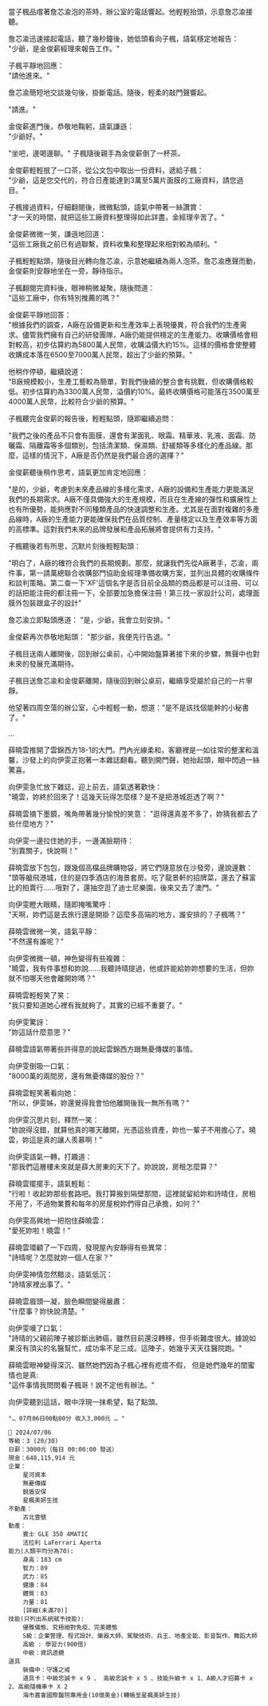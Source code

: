 
當子楓品嚐著詹芯渝泡的茶時，辦公室的電話響起。他輕輕抬頭，示意詹芯渝接聽。

詹芯渝迅速接起電話，聽了幾秒鐘後，她低頭看向子楓，語氣穩定地報告：  
"少爺，是金俊薪經理來報告工作。"  

子楓平靜地回應：  
"請他進來。"  

詹芯渝簡短地交談幾句後，掛斷電話。隨後，輕柔的敲門聲響起。

"請進。"  

金俊薪進門後，恭敬地鞠躬，語氣謙遜：  
"少爺好。"  

"坐吧，邊喝邊聊。" 子楓隨後親手為金俊薪倒了一杯茶。

金俊薪輕輕抿了一口茶，從公文包中取出一份資料，遞給子楓：  
"少爺，這是您交代的，符合日產能達到3萬至5萬片面膜的工廠資料，請您過目。"

子楓接過資料，仔細翻閱後，微微點頭，語氣中帶著一絲讚賞：  
"才一天的時間，就把這些工廠資料整理得如此詳盡，金經理辛苦了。"  

金俊薪微微一笑，謙遜地回道：  
"這些工廠我之前已有過聯繫，資料收集和整理起來相對較為順利。"  

子楓輕輕點頭，隨後目光轉向詹芯渝，示意她繼續為兩人泡茶。詹芯渝應聲而動，金俊薪則安靜地坐在一旁，靜待指示。  

子楓翻閱完資料後，眼神稍微凝聚，隨後問道：  
"這些工廠中，你有特別推薦的嗎？"  

金俊薪平靜地回答：  
"根據我們的調查，A廠在設備更新和生產效率上表現優異，符合我們的生產需求。儘管我們擁有自己的研發團隊，A廠仍能提供穩定的生產能力。收購價格會相對較高，初步估算約為5800萬人民幣，收購溢價大約15%。這樣的價格會使整體收購成本落在6500至7000萬人民幣，超出了少爺的預算。"  

他稍作停頓，繼續說道：  
"B廠規模較小，生產工藝較為簡單，對我們後續的整合會有挑戰，但收購價格較低。初步估算約為3300萬人民幣，溢價約10%。最終收購價格可能落在3500萬至4000萬人民幣，比較符合少爺的預算。"  

子楓聽完金俊薪的報告後，輕輕點頭，隨即繼續追問：

"我們之後的產品不只會有面膜，還會有潔面乳、眼霜、精華液、乳液、面霜、防曬霜、隔離霜等多個類別，包括清潔類、保濕類、舒緩類等多樣化的產品線。那麼，這樣的情況下，A廠是否仍然是我們最合適的選擇？"

金俊薪聽後稍作思考，語氣更加肯定地回應：

"是的，少爺，考慮到未來產品線的多樣化需求，A廠的設備和生產能力更能滿足我們的長期需求。A廠不僅具備強大的生產規模，而且在生產線的彈性和擴展性上也有所優勢，能夠應對不同種類產品的快速調整和生產。尤其是在面對複雜的多產品線時，A廠的生產能力更能確保我們在品質控制、產量穩定以及生產效率等方面的高標準。這對我們未來的品牌發展和產品拓展將會提供有力支持。"

子楓聽後若有所思，沉默片刻後輕輕點頭：

"明白了，A廠的確符合我們的長期規劃。那麼，就讓我們先從A廠著手，芯渝，兩件事，第一請萬總聯合收購部門協助金經理準備收購方案，並列出具體的收購條件和談判策略。第二查一下'XF'這個名字是否目前全品類的商品都是可以注冊、可以的話把能注冊的都注冊一下，全部要加急擔保注冊！第三找一家設計公司，處理面膜外包裝跟盒子的設計"

詹芯渝立即點頭應道：
"是，少爺，我會立刻安排。"

金俊薪再次恭敬地點頭：
"那少爺，我便先行告退。"

子楓目送兩人離開後，回到辦公桌前，心中開始盤算著接下來的步驟，無聲中也對未來的發展充滿期待。

子楓目送詹芯渝和金俊薪離開，隨後回到辦公桌前，繼續享受屬於自己的一片寧靜。

他望著四周空蕩的辦公室，心中輕輕一動，想道："是不是該找個能幹的小秘書了。"


...


薛曉雲推開了雲錦西方18-1的大門。門內光線柔和，客廳裡是一如往常的整潔和溫馨，沙發上的向伊雯正抱著一本雜誌翻看。聽到開門聲，她抬起頭，眼中閃過一絲驚喜。

向伊雯急忙放下雜誌，迎上前去，語氣透著歡快：  
"曉雲，妳終於回來了！這幾天玩得怎麼樣？是不是把港城逛透了啊？"

薛曉雲摘下墨鏡，嘴角帶著幾分愉悅的笑意：
"逛得還真差不多了，妳猜我都去了些什麼地方？"

向伊雯一邊拉住她的手，一邊滿臉期待：  
"別賣關子，快說啊！"

薛曉雲放下包包，跟幾個高檔品牌購物袋，將它們隨意放在沙發旁，邊說邊數： 
"頭等艙飛港城，住的是四季酒店的海景套房。吃了龍景軒的招牌菜，還去了蘇富比的拍賣行……哦對了，還抽空逛了迪士尼樂園，後來又去了澳門。"  

向伊雯瞪大眼睛，隨即掩嘴驚呼：  
"天啊，妳們這是去旅行還是開掛？這麼多高端的地方，誰安排的？子楓嗎？"

薛曉雲微微一笑，語氣平靜：  
"不然還有誰呢？"

向伊雯微微一頓，神色變得有些複雜：  
"曉雲，我有件事想和妳說……我聽詩晴提過，他或許能給妳妳想要的生活，但妳就不怕哪天他會離開妳嗎？"

薛曉雲輕輕笑了笑：  
"我只要知道她心裡有我就夠了，其實的已經不重要了。"  

向伊雯驚訝：  
"妳這話什麼意思？"

薛曉雲語氣帶著些許得意的說起雲錦西方跟無憂傳媒的事情。

向伊雯倒吸一口氣：  
"8000萬的兩間房，還有無憂傳媒的股份？"

薛曉雲輕笑著看向她：  
"所以，伊雯姊，妳還覺得我會怕他離開後我一無所有嗎？"  

向伊雯沉思片刻，釋然一笑：  
"妳說得沒錯，就算他真的哪天離開，光憑這些資產，妳也一輩子不用擔心了。曉雲，妳這是真的讓人羨慕啊！"  

向伊雯語氣一轉，打趣道：  
"那我們這層樓未來就是薛大房東的天下了。妳說說，房租怎麼算？"

薛曉雲擺擺手，語氣輕鬆：  
"行啦！收起妳那些套路吧。我打算搬到隔壁那間，這裡就留給妳和詩晴住，房租不用了，不過物業費和每年的房屋稅妳們得自己承擔，如何？"

向伊雯高興地一把抱住薛曉雲：  
"愛死妳啦！曉雲！"

薛曉雲環顧了一下四周，發現屋內安靜得有些異常：  
"詩晴呢？怎麼就妳一個人在家？"

向伊雯神情忽然黯淡，語氣低沉：  
"詩晴家裡出事了。"

薛曉雲眉頭一凝，臉色瞬間變得嚴肅：  
"什麼事？妳快說清楚。"

向伊雯嘆了口氣：  
"詩晴的父親前陣子被診斷出肺癌，雖然目前還沒轉移，但手術難度很大。據說如果沒有頂尖的名醫幫忙，成功率不足三成。這陣子，她幾乎天天往醫院跑。"

薛曉雲眼神變得深沉、雖然她們因為子楓心裡有疙瘩不假，
但是她們幾年的閨蜜情也是真:  
"這件事情我問問看子楓哥！說不定他有辦法。"

向伊雯聽到這話，眼中浮現一抹希望，點了點頭。

`"… 07月06日00點00分 收入3,000元 … "`

```
📰 2024/07/06
等級：3 (20/30)
日薪：3000元（每日 00:00:00 發送）
現金：648,115,914 元
企業：
    星河資本
    無憂傳媒
    銳盾安保
    星楓美妍生技
不動產：
    古北壹號
動產：
    賓士 GLE 350 4MATIC
    法拉利 LaFerrari Aperta
能力(人類平均分為70):
    身高：183 cm
    智力：89
    武力：85
    健康：84
    體質：83
    力量：81
    [詳細(未滿70)]
技能(只列出系統賦予技能):
    優雅儀態、究極絕對免疫、完美體態
    S級：企業管理、程式設計、樂器大師、駕駛技術、兵王、地產全能、影音製作、舞蹈大師
    高級 : 學習力(900倍)
    中級：資訊透鏡
道具
    裝備中：守護之戒
    道具卡：中級忠誠卡 x 9 、 高級忠誠卡 x 5 、技能升級卡 x 1、A級人才招募卡 x 2、高級隨機車卡 X 2
    海市嘉會國際醫院專用金(10億美金)(轉帳至星楓美妍生技)
```